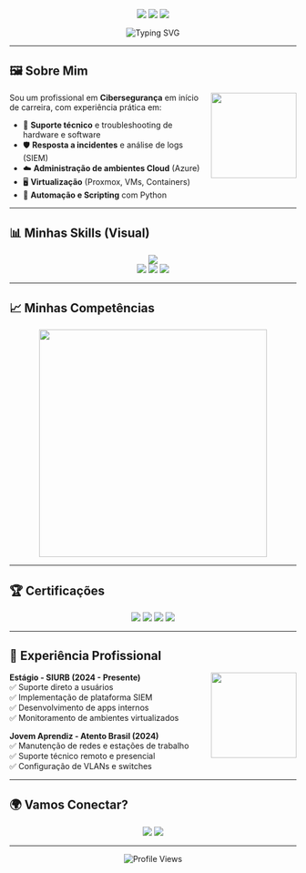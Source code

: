 <!-- Banner -->
<p align="center">
  <img src="https://img.shields.io/badge/Cybersecurity-Professional-blue?style=for-the-badge&logo=hackthebox" />
  <img src="https://img.shields.io/badge/DevSecOps-Engineer-green?style=for-the-badge&logo=linux" />
  <img src="https://img.shields.io/badge/Cloud-Security-orange?style=for-the-badge&logo=microsoftazure" />
</p>

<p align="center">
  <img src="https://readme-typing-svg.herokuapp.com?font=Fira+Code&pause=1000&center=true&vCenter=true&width=500&lines=Hi!+I+am+leal;Welcome!!" alt="Typing SVG" />
</p>

---

## 🖼️ Sobre Mim
<p align="center">
  <img src="https://media.giphy.com/media/Ll22OhMLAlVDb8UQWe/giphy.gif" width="150" align="right"/>
</p>

Sou um profissional em **Cibersegurança** em início de carreira, com experiência prática em:
- 🔧 **Suporte técnico** e troubleshooting de hardware e software
- 🛡️ **Resposta a incidentes** e análise de logs (SIEM)
- ☁️ **Administração de ambientes Cloud** (Azure)
- 🖥️ **Virtualização** (Proxmox, VMs, Containers)
- 🤖 **Automação e Scripting** com Python

---

## 📊 Minhas Skills (Visual)

<p align="center">
  <img src="https://skillicons.dev/icons?i=python,linux,windows,azure,docker,git,github,vscode" /><br/>
  <img src="https://img.shields.io/badge/SIEM-Wazuh-blue?style=flat-square&logo=elastic" />
  <img src="https://img.shields.io/badge/Network-Traffic%20Analysis-green?style=flat-square&logo=cisco" />
  <img src="https://img.shields.io/badge/Log-Analysis-orange?style=flat-square&logo=proxmox" />
</p>

---

## 📈 Minhas Competências

<p align="center">
  <img src="https://quickchart.io/chart?c={type:'radar',data:{labels:['SIEM','Cloud','Python','Infra','DevSecOps','Governança'],datasets:[{label:'Skill Level',data:[85,70,75,80,65,60]}]}}" width="400"/>
</p>

---

## 🏆 Certificações
<p align="center">
  <img src="https://img.shields.io/badge/RedHat-RH124-red?style=for-the-badge&logo=redhat" />
  <img src="https://img.shields.io/badge/Cisco-Introduction%20to%20Cybersecurity-blue?style=for-the-badge&logo=cisco" />
  <img src="https://img.shields.io/badge/IBM-AI%20Fundamentals-purple?style=for-the-badge&logo=ibm" />
  <img src="https://img.shields.io/badge/Blockchain-Advanced-black?style=for-the-badge&logo=bitcoin" />
</p>

---

## 📌 Experiência Profissional
<p align="center">
  <img src="https://media.giphy.com/media/UYp3bmr1o1l4c/giphy.gif" width="150" align="right"/>
</p>

**Estágio - SIURB (2024 - Presente)**  
✅ Suporte direto a usuários  
✅ Implementação de plataforma SIEM  
✅ Desenvolvimento de apps internos  
✅ Monitoramento de ambientes virtualizados  

**Jovem Aprendiz - Atento Brasil (2024)**  
✅ Manutenção de redes e estações de trabalho  
✅ Suporte técnico remoto e presencial  
✅ Configuração de VLANs e switches  

---

## 🌍 Vamos Conectar?

<p align="center">
  <a href="mailto:gabriellealbonfim@gmail.com"><img src="https://img.shields.io/badge/Email-gabriellealbonfim%40gmail.com-red?style=for-the-badge&logo=gmail" /></a>
  <a href="https://www.linkedin.com/in/gabriellealbonfim/"><img src="https://img.shields.io/badge/LinkedIn-Gabriel%20Leal%20Bonfim-blue?style=for-the-badge&logo=linkedin" /></a>
</p>

---

<p align="center">
  <img src="https://komarev.com/ghpvc/?username=seu-usuario&color=blue" alt="Profile Views" />
</p>
